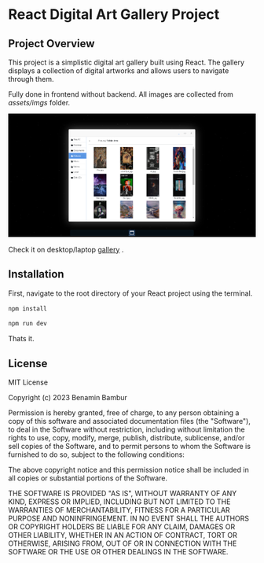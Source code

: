 
# React Digital Art Gallery Project

## Project Overview

This project is a simplistic digital art gallery built using React. The gallery displays a collection of digital artworks and allows users to navigate through them. 

Fully done in frontend without backend. All images are collected from *assets/imgs* folder.

![1702820356607](image/README/1702820356607.png)

Check it on desktop/laptop [gallery](http://gallery.benaminbambur.com) .

## Installation

First, navigate to the root directory of your React project using the terminal.

```bash
npm install
```


```bash
npm run dev
```

Thats it. 

## License

MIT License

Copyright (c) 2023 Benamin Bambur

Permission is hereby granted, free of charge, to any person obtaining a copy
of this software and associated documentation files (the "Software"), to deal
in the Software without restriction, including without limitation the rights
to use, copy, modify, merge, publish, distribute, sublicense, and/or sell
copies of the Software, and to permit persons to whom the Software is
furnished to do so, subject to the following conditions:

The above copyright notice and this permission notice shall be included in all
copies or substantial portions of the Software.

THE SOFTWARE IS PROVIDED "AS IS", WITHOUT WARRANTY OF ANY KIND, EXPRESS OR
IMPLIED, INCLUDING BUT NOT LIMITED TO THE WARRANTIES OF MERCHANTABILITY,
FITNESS FOR A PARTICULAR PURPOSE AND NONINFRINGEMENT. IN NO EVENT SHALL THE
AUTHORS OR COPYRIGHT HOLDERS BE LIABLE FOR ANY CLAIM, DAMAGES OR OTHER
LIABILITY, WHETHER IN AN ACTION OF CONTRACT, TORT OR OTHERWISE, ARISING FROM,
OUT OF OR IN CONNECTION WITH THE SOFTWARE OR THE USE OR OTHER DEALINGS IN THE
SOFTWARE.
